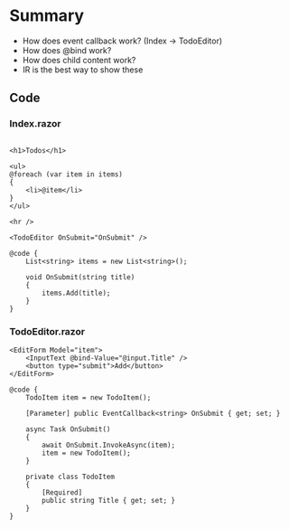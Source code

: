 # Summary

- How does event callback work? (Index -> TodoEditor)
- How does @bind work?
- How does child content work?
- IR is the best way to show these

## Code

### Index.razor

```razor

<h1>Todos</h1>

<ul>
@foreach (var item in items)
{
    <li>@item</li>
}
</ul>

<hr />

<TodoEditor OnSubmit="OnSubmit" />

@code {
    List<string> items = new List<string>();

    void OnSubmit(string title)
    {
        items.Add(title);
    }
}
```

### TodoEditor.razor

```razor
<EditForm Model="item">
    <InputText @bind-Value="@input.Title" />
    <button type="submit">Add</button>
</EditForm>

@code {
    TodoItem item = new TodoItem();

    [Parameter] public EventCallback<string> OnSubmit { get; set; }

    async Task OnSubmit()
    {
        await OnSubmit.InvokeAsync(item);
        item = new TodoItem();
    }

    private class TodoItem
    {
        [Required]
        public string Title { get; set; }
    }
}
```
